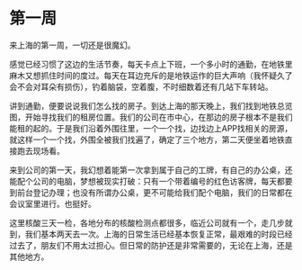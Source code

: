 # 第一周

来上海的第一周，一切还是很魔幻。

感觉已经习惯了这边的生活节奏，每天卡点上下班，一个多小时的通勤，在地铁里麻木又想抓住时间的度过。每天在耳边充斥的是地铁运作的巨大声响（我怀疑久了会不会对耳朵有损伤），钓着脑袋，空着腹，不时细数着还有几站下车转站。

讲到通勤，便要说说我们怎么找的房子。到达上海的那天晚上，我们找到地铁总览图，开始寻找我们的租房位置。我们的公司在市中心，在那边的房子根本不是我们能租的起的。于是我们沿着外围往里，一个一个找，边找边上APP找相关的房源，就这样一个一个找，外围全被我们找遍了，确定了三个地方，第二天便坐着地铁直接跑去现场看。



来到公司的第一天，我幻想着能第一次拿到属于自己的工牌，有自己的办公桌，还能配个公司的电脑，梦想被现实打破：只有一个带着编号的红色访客牌，每天都要到前台登记办理；也没有所谓办公桌，更不可能给我们配个电脑，我们的日常都在会议室里进行。也挺好。

这里核酸三天一检，各地分布的核酸检测点都很多，临近公司就有一个，走几步就到，我们基本两天去一次。上海的日常生活已经基本恢复正常，最艰难的时段已经过去了，朋友们不用太过担心。但日常的防护还是非常需要的，无论在上海，还是其他地方。



